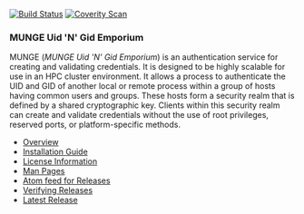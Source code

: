 [![Build Status](https://travis-ci.org/dun/munge.svg?branch=master)](https://travis-ci.org/dun/munge)
[![Coverity Scan](https://scan.coverity.com/projects/dun-munge/badge.svg)](https://scan.coverity.com/projects/dun-munge)

### MUNGE Uid 'N' Gid Emporium

MUNGE (_MUNGE Uid 'N' Gid Emporium_) is an authentication service for
creating and validating credentials.  It is designed to be highly scalable
for use in an HPC cluster environment.  It allows a process to authenticate
the UID and GID of another local or remote process within a group of hosts
having common users and groups.  These hosts form a security realm that is
defined by a shared cryptographic key.  Clients within this security realm
can create and validate credentials without the use of root privileges,
reserved ports, or platform-specific methods.

- [Overview](../../wiki/Man-7-munge)
- [Installation Guide](../../wiki/Installation-Guide)
- [License Information](../../wiki/License-Info)
- [Man Pages](../../wiki/Man-Pages)
- [Atom feed for Releases](../../releases.atom)
- [Verifying Releases](../../wiki/Verifying-Releases)
- [Latest Release](../../releases/latest)
